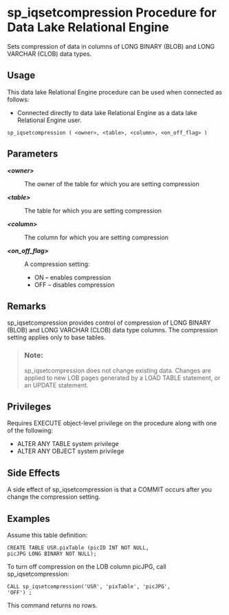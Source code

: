 <!-- loioa5fcfb3684f21015831aa4be64bd5962 -->

# sp\_iqsetcompression Procedure for Data Lake Relational Engine

Sets compression of data in columns of LONG BINARY \(BLOB\) and LONG VARCHAR \(CLOB\) data types.



<a name="loioa5fcfb3684f21015831aa4be64bd5962__section_umy_gqn_14b"/>

## Usage

This data lake Relational Engine procedure can be used when connected as follows:

-   Connected directly to data lake Relational Engine as a data lake Relational Engine user.



```
sp_iqsetcompression ( <owner>, <table>, <column>, <on_off_flag> )
```



<a name="loioa5fcfb3684f21015831aa4be64bd5962__iq_iquda_115"/>

## Parameters


<dl>
<dt><b>

*<owner\>*

</b></dt>
<dd>

The owner of the table for which you are setting compression



</dd><dt><b>

*<table\>*

</b></dt>
<dd>

The table for which you are setting compression



</dd><dt><b>

*<column\>*

</b></dt>
<dd>

The column for which you are setting compression



</dd><dt><b>

*<on\_off\_flag\>*

</b></dt>
<dd>

A compression setting:

-   ON – enables compression
-   OFF – disables compression



</dd>
</dl>



<a name="loioa5fcfb3684f21015831aa4be64bd5962__iq_iquda_117"/>

## Remarks

sp\_iqsetcompression provides control of compression of LONG BINARY \(BLOB\) and LONG VARCHAR \(CLOB\) data type columns. The compression setting applies only to base tables.

> ### Note:  
> sp\_iqsetcompression does not change existing data. Changes are applied to new LOB pages generated by a LOAD TABLE statement, or an UPDATE statement.



<a name="loioa5fcfb3684f21015831aa4be64bd5962__iq_iquda_116"/>

## Privileges

Requires EXECUTE object-level privilege on the procedure along with one of the following:

-   ALTER ANY TABLE system privilege
-   ALTER ANY OBJECT system privilege



## Side Effects

A side effect of sp\_iqsetcompression is that a COMMIT occurs after you change the compression setting.



<a name="loioa5fcfb3684f21015831aa4be64bd5962__iq_iquda_119"/>

## Examples

Assume this table definition:

```
CREATE TABLE USR.pixTable (picID INT NOT NULL,
picJPG LONG BINARY NOT NULL);
```

To turn off compression on the LOB column picJPG, call sp\_iqsetcompression:

```
CALL sp_iqsetcompression('USR', 'pixTable', 'picJPG',
'OFF') ;
```

This command returns no rows.

